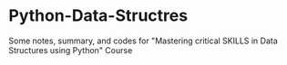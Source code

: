 # Python-Data-Structres
Some notes, summary, and codes for "Mastering critical SKILLS in Data Structures using Python" Course
